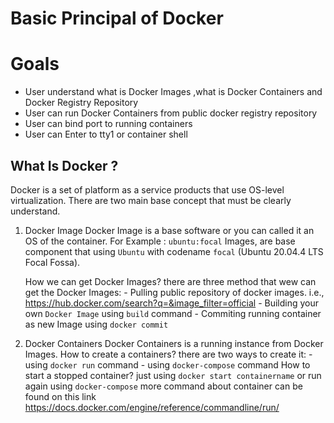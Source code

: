 # Basic Principal of Docker

# Goals 

- User understand what is Docker Images ,what is Docker Containers and Docker Registry Repository
- User can run Docker Containers from public docker registry repository
- User can bind port to running containers
- User can Enter to tty1 or container shell

## What Is Docker ? 

Docker is a set of platform as a service products that use OS-level virtualization. There are two main base concept that must be clearly understand.
1. Docker Image 
    Docker Image is a base software or you can called it an OS of the container. For Example : `ubuntu:focal` Images, are base component that using `Ubuntu` with codename `focal` (Ubuntu 20.04.4 LTS Focal Fossa). 

    How we can get Docker Images? there are three method that wew can get the Docker Images:
        - Pulling public repository of docker images. i.e., https://hub.docker.com/search?q=&image_filter=official
        - Building your own `Docker Image` using `build` command
        - Commiting running container as new Image using `docker commit`
2. Docker Containers
    Docker Containers is a running instance from Docker Images. How to create a containers? there are two ways to create it:
        - using `docker run` command
        - using `docker-compose` command
    How to start a stopped container? just using `docker start containername` or run again using `docker-compose`
    more command about container can be found on this link https://docs.docker.com/engine/reference/commandline/run/